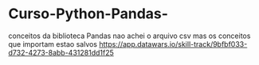 # Curso-Python-Pandas-
conceitos da biblioteca Pandas 
nao achei o arquivo csv mas os conceitos que importam estao salvos
https://app.datawars.io/skill-track/9bfbf033-d732-4273-8abb-431281dd1f25
